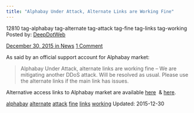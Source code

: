 ```yaml
---
title: "Alphabay Under Attack, Alternate Links are Working Fine"
---
```


12810 tag-alphabay tag-alternate tag-attack tag-fine tag-links tag-working
Posted by: <a href="https://www.deepdotweb.com/author/admin/" title="">DeepDotWeb 

<span>December 30, 2015</span>
<span>in <a href="https://www.deepdotweb.com/category/news/" rel="category tag">News</a></span>
<span><a href="https://www.deepdotweb.com/2015/12/30/alphabay-under-attack-alternate-links-are-working-fine/#comments">1 Comment</a></span>


<p>As said by an official support account for Alphabay market:</p>
<blockquote><p>Alphabay Under Attack, alternate links are working fine &#8211; We are mitigating another DDoS attack. Will be resolved as usual. Please use the alternate links if the main link has issues.</p></blockquote>
<p>Alternative access links to Alphabay market are available <a href="http://www.deepdotweb.com/marketplace-directory/listing/alphabay/">here</a>  &amp; <a href="https://www.deepdotweb.com/alphabay-alternative-links/">here</a>.</p>
</div>
<a href="https://www.deepdotweb.com/tag/alphabay/" rel="tag">alphabay</a> <a href="https://www.deepdotweb.com/tag/alternate/" rel="tag">alternate</a> <a href="https://www.deepdotweb.com/tag/attack/" rel="tag">attack</a> <a href="https://www.deepdotweb.com/tag/fine/" rel="tag">fine</a> <a href="https://www.deepdotweb.com/tag/links/" rel="tag">links</a> <a href="https://www.deepdotweb.com/tag/working/" rel="tag">working</a></span> 
Updated: 2015-12-30